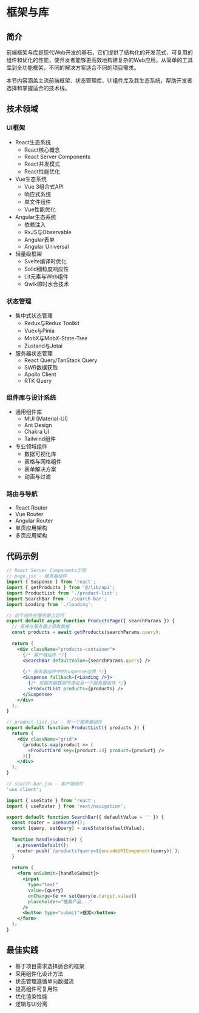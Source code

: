# 框架与库

## 简介

前端框架与库是现代Web开发的基石，它们提供了结构化的开发范式、可复用的组件和优化的性能，使开发者能够更高效地构建复杂的Web应用。从简单的工具库到全功能框架，不同的解决方案适合不同的项目需求。

本节内容涵盖主流前端框架、状态管理库、UI组件库及其生态系统，帮助开发者选择和掌握适合的技术栈。

## 技术领域

### UI框架
- React生态系统
  - React核心概念
  - React Server Components
  - React并发模式
  - React性能优化
- Vue生态系统
  - Vue 3组合式API
  - 响应式系统
  - 单文件组件
  - Vue性能优化
- Angular生态系统
  - 依赖注入
  - RxJS与Observable
  - Angular表单
  - Angular Universal
- 轻量级框架
  - Svelte编译时优化
  - Solid细粒度响应性
  - Lit元素与Web组件
  - Qwik即时水合技术

### 状态管理
- 集中式状态管理
  - Redux与Redux Toolkit
  - Vuex与Pinia
  - MobX与MobX-State-Tree
  - Zustand与Jotai
- 服务器状态管理
  - React Query/TanStack Query
  - SWR数据获取
  - Apollo Client
  - RTK Query

### 组件库与设计系统
- 通用组件库
  - MUI (Material-UI)
  - Ant Design
  - Chakra UI
  - Tailwind组件
- 专业领域组件
  - 数据可视化库
  - 表格与网格组件
  - 表单解决方案
  - 动画与过渡

### 路由与导航
- React Router
- Vue Router
- Angular Router
- 单页应用架构
- 多页应用架构

## 代码示例

```jsx
// React Server Components示例
// page.jsx - 服务器组件
import { Suspense } from 'react';
import { getProducts } from '@/lib/api';
import ProductList from './product-list';
import SearchBar from './search-bar';
import Loading from './loading';

// 这个组件在服务器上运行
export default async function ProductsPage({ searchParams }) {
  // 直接在服务器上获取数据
  const products = await getProducts(searchParams.query);
  
  return (
    <div className="products-container">
      {/* 客户端组件 */}
      <SearchBar defaultValue={searchParams.query} />
      
      {/* 服务器组件中的Suspense边界 */}
      <Suspense fallback={<Loading />}>
        {/* 将服务器数据传递给另一个服务器组件 */}
        <ProductList products={products} />
      </Suspense>
    </div>
  );
}

// product-list.jsx - 另一个服务器组件
export default function ProductList({ products }) {
  return (
    <div className="grid">
      {products.map(product => (
        <ProductCard key={product.id} product={product} />
      ))}
    </div>
  );
}

// search-bar.jsx - 客户端组件
'use client';

import { useState } from 'react';
import { useRouter } from 'next/navigation';

export default function SearchBar({ defaultValue = '' }) {
  const router = useRouter();
  const [query, setQuery] = useState(defaultValue);
  
  function handleSubmit(e) {
    e.preventDefault();
    router.push(`/products?query=${encodeURIComponent(query)}`);
  }
  
  return (
    <form onSubmit={handleSubmit}>
      <input
        type="text"
        value={query}
        onChange={e => setQuery(e.target.value)}
        placeholder="搜索产品..."
      />
      <button type="submit">搜索</button>
    </form>
  );
}
```

## 最佳实践

- 基于项目需求选择适合的框架
- 采用组件化设计方法
- 状态管理遵循单向数据流
- 提高组件可复用性
- 优化渲染性能
- 逻辑与UI分离 